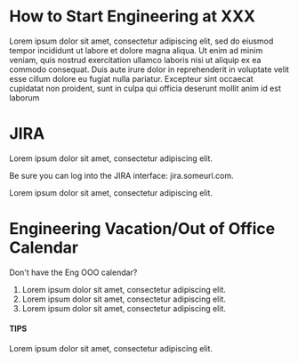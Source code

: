 # How to Start Engineering at XXX

Lorem ipsum dolor sit amet, consectetur adipiscing elit, sed do eiusmod tempor incididunt ut labore et dolore magna aliqua. Ut enim ad minim veniam, quis nostrud exercitation ullamco laboris nisi ut aliquip ex ea commodo consequat. Duis aute irure dolor in reprehenderit in voluptate velit esse cillum dolore eu fugiat nulla pariatur. Excepteur sint occaecat cupidatat non proident, sunt in culpa qui officia deserunt mollit anim id est laborum

# JIRA

Lorem ipsum dolor sit amet, consectetur adipiscing elit.

Be sure you can log into the JIRA interface: jira.someurl.com.

Lorem ipsum dolor sit amet, consectetur adipiscing elit.

# Engineering Vacation/Out of Office Calendar
Don't have the Eng OOO calendar?

1. Lorem ipsum dolor sit amet, consectetur adipiscing elit.
2. Lorem ipsum dolor sit amet, consectetur adipiscing elit.
3. Lorem ipsum dolor sit amet, consectetur adipiscing elit.


#### TIPS
 
Lorem ipsum dolor sit amet, consectetur adipiscing elit.